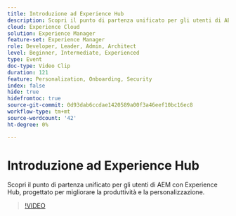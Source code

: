 ```yaml
---
title: Introduzione ad Experience Hub
description: Scopri il punto di partenza unificato per gli utenti di AEM con Experience Hub, progettato per migliorare la produttività e la personalizzazione.
cloud: Experience Cloud
solution: Experience Manager
feature-set: Experience Manager
role: Developer, Leader, Admin, Architect
level: Beginner, Intermediate, Experienced
type: Event
doc-type: Video Clip
duration: 121
feature: Personalization, Onboarding, Security
index: false
hide: true
hidefromtoc: true
source-git-commit: 0d93dab6ccdae1420589a00f3a46eef10bc16ec8
workflow-type: tm+mt
source-wordcount: '42'
ht-degree: 0%

---
```



# Introduzione ad Experience Hub

Scopri il punto di partenza unificato per gli utenti di AEM con Experience Hub, progettato per migliorare la produttività e la personalizzazione.

>[!VIDEO](https://video.tv.adobe.com/v/3459224/?learn=on&enablevpops)
